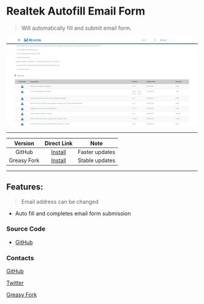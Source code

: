 # Realtek Autofill Email Form

> Will automatically fill and submit email form.

![Preview](https://raw.githubusercontent.com/magicoflolis/userscriptrepo/master/assets/Realtek.gif)

***

| Version | Direct Link | Note |
|:----------:|:----------:|:----------:|
GitHub | [Install](https://github.com/magicoflolis/userscriptrepo/raw/master/RealtekAutofill/RealtekAutofill.user.js) | Faster updates
Greasy Fork | [Install](https://greasyfork.org/scripts/423088) | Stable updates

***

## **Features:**

> Email address can be changed

* Auto fill and completes email form submission

### Source Code

* [GitHub](https://github.com/magicoflolis/userscriptrepo/tree/master/RealtekAutofill)

### Contacts

[GitHub](https://github.com/magicoflolis)

[Twitter](https://twitter.com/for_lollipops)

[Greasy Fork](https://greasyfork.org/users/166061)
